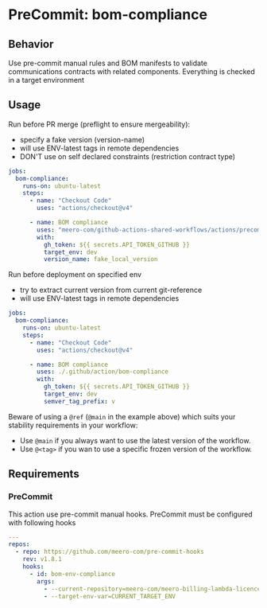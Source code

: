 # PreCommit: bom-compliance

## Behavior

Use pre-commit manual rules and BOM manifests to validate communications contracts with related components.
Everything is checked in a target environment

## Usage

Run before PR merge (preflight to ensure mergeability):

- specify a fake version (version-name)
- will use ENV-latest tags in remote dependencies
- DON'T use on self declared constraints (restriction contract type)

```yaml
jobs:
  bom-compliance:
    runs-on: ubuntu-latest
    steps:
      - name: "Checkout Code"
        uses: "actions/checkout@v4"

      - name: BOM compliance
        uses: "meero-com/github-actions-shared-workflows/actions/precommit/bom-compliance@main"
        with:
          gh_token: ${{ secrets.API_TOKEN_GITHUB }}
          target_env: dev
          version_name: fake_local_version
```

Run before deployment on specified env

- try to extract current version from current git-reference
- will use ENV-latest tags in remote dependencies

```yaml
jobs:
  bom-compliance:
    runs-on: ubuntu-latest
    steps:
      - name: "Checkout Code"
        uses: "actions/checkout@v4"

      - name: BOM compliance
        uses: ./.github/action/bom-compliance
        with:
          gh_token: ${{ secrets.API_TOKEN_GITHUB }}
          target_env: dev
          semver_tag_prefix: v
```

Beware of using a `@ref` (`@main` in the example above) which suits your stability requirements in your workflow:

* Use `@main` if you always want to use the latest version of the workflow.
* Use `@<tag>` if you wan to use a specific frozen version of the workflow.

## Requirements

### PreCommit
This action use pre-commit manual hooks.
PreCommit must be configured with following hooks

```yaml
---
repos:
  - repo: https://github.com/meero-com/pre-commit-hooks
    rev: v1.8.1
    hooks:
      - id: bom-env-compliance
        args:
          - --current-repository=meero-com/meero-billing-lambda-licence-update-python
          - --target-env-var=CURRENT_TARGET_ENV

```
